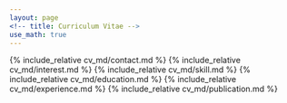 ```yaml
---
layout: page
<!-- title: Curriculum Vitae -->
use_math: true
---
```

{% include_relative cv_md/contact.md %} 
{% include_relative cv_md/interest.md %} 
{% include_relative cv_md/skill.md %} 
{% include_relative cv_md/education.md %} 
{% include_relative cv_md/experience.md %} 
{% include_relative cv_md/publication.md %} 
<!-- 
{% include_relative cv_md/award.md %} 
{% include_relative cv_md/teaching.md %} 
 -->
